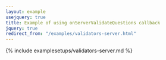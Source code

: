 ```yaml
---
layout: example
usejquery: true
title: Example of using onServerValidateQuestions callback
jquery: true
redirect_from: "/examples/validators-server.html"
---
```


{% include examplesetups/validators-server.md %}
